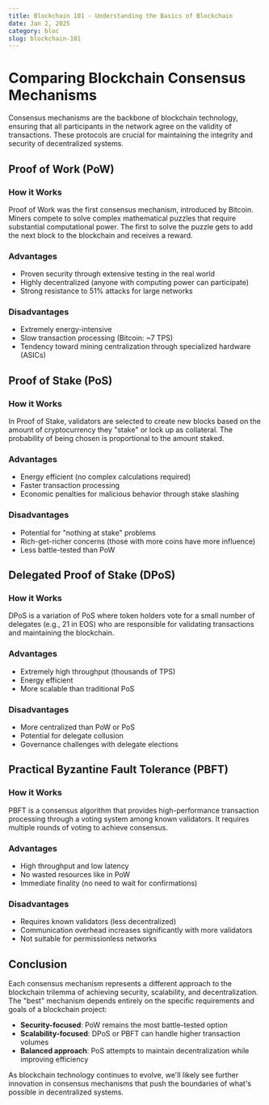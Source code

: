 ```yaml
---
title: Blockchain 101 - Understanding the Basics of Blockchain
date: Jan 2, 2025
category: bloc
slug: blockchain-101
---
```


# Comparing Blockchain Consensus Mechanisms

Consensus mechanisms are the backbone of blockchain technology, ensuring that all participants in the network agree on the validity of transactions. These protocols are crucial for maintaining the integrity and security of decentralized systems.

## Proof of Work (PoW)

### How it Works

Proof of Work was the first consensus mechanism, introduced by Bitcoin. Miners compete to solve complex mathematical puzzles that require substantial computational power. The first to solve the puzzle gets to add the next block to the blockchain and receives a reward.

### Advantages

* Proven security through extensive testing in the real world
* Highly decentralized (anyone with computing power can participate)
* Strong resistance to 51% attacks for large networks

### Disadvantages

* Extremely energy-intensive
* Slow transaction processing (Bitcoin: ~7 TPS)
* Tendency toward mining centralization through specialized hardware (ASICs)

## Proof of Stake (PoS)

### How it Works

In Proof of Stake, validators are selected to create new blocks based on the amount of cryptocurrency they "stake" or lock up as collateral. The probability of being chosen is proportional to the amount staked.

### Advantages

* Energy efficient (no complex calculations required)
* Faster transaction processing
* Economic penalties for malicious behavior through stake slashing

### Disadvantages

* Potential for "nothing at stake" problems
* Rich-get-richer concerns (those with more coins have more influence)
* Less battle-tested than PoW

## Delegated Proof of Stake (DPoS)

### How it Works

DPoS is a variation of PoS where token holders vote for a small number of delegates (e.g., 21 in EOS) who are responsible for validating transactions and maintaining the blockchain.

### Advantages

* Extremely high throughput (thousands of TPS)
* Energy efficient
* More scalable than traditional PoS

### Disadvantages

* More centralized than PoW or PoS
* Potential for delegate collusion
* Governance challenges with delegate elections

## Practical Byzantine Fault Tolerance (PBFT)

### How it Works

PBFT is a consensus algorithm that provides high-performance transaction processing through a voting system among known validators. It requires multiple rounds of voting to achieve consensus.

### Advantages

* High throughput and low latency
* No wasted resources like in PoW
* Immediate finality (no need to wait for confirmations)

### Disadvantages

* Requires known validators (less decentralized)
* Communication overhead increases significantly with more validators
* Not suitable for permissionless networks

## Conclusion

Each consensus mechanism represents a different approach to the blockchain trilemma of achieving security, scalability, and decentralization. The "best" mechanism depends entirely on the specific requirements and goals of a blockchain project:

* **Security-focused**: PoW remains the most battle-tested option
* **Scalability-focused**: DPoS or PBFT can handle higher transaction volumes
* **Balanced approach**: PoS attempts to maintain decentralization while improving efficiency

As blockchain technology continues to evolve, we'll likely see further innovation in consensus mechanisms that push the boundaries of what's possible in decentralized systems.
